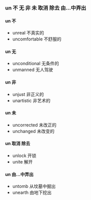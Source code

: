 ### un 不 无 非 未 取消 除去 由...中弄出

#### un 不  
- unreal 不真实的
- uncomfortable 不舒服的

#### un 无  
- unconditional 无条件的
- unmanned 无人驾驶

#### un  非
- unjust 非正义的
- unartistic 非艺术的

#### un  未 
- uncorrected 未改正的
- unchanged 未改变的

#### un 取消 除去 
- unlock 开锁
- unite 解开

#### un 由...中弄出
- untomb 从坟墓中掘出
- unearth 由地下挖出